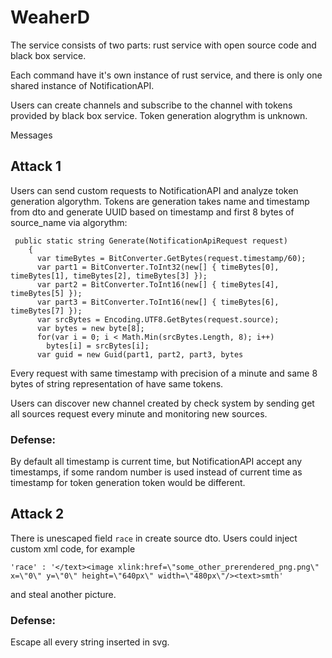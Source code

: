 # WeaherD
The service consists of two parts: rust service with open source code and black box service.

Each command have it's own instance of rust service, and there is only one shared instance of NotificationAPI.

Users can create channels and subscribe to the channel with tokens provided by black box service. Token generation alogrythm is unknown.

Messages 

## Attack 1

Users can send custom requests to NotificationAPI and analyze token generation algorythm.
Tokens are generation takes name and timestamp from dto and generate UUID based on timestamp and first 8 bytes of source_name via algorythm:
```
 public static string Generate(NotificationApiRequest request)
    {
      var timeBytes = BitConverter.GetBytes(request.timestamp/60);
      var part1 = BitConverter.ToInt32(new[] { timeBytes[0], timeBytes[1], timeBytes[2], timeBytes[3] });
      var part2 = BitConverter.ToInt16(new[] { timeBytes[4], timeBytes[5] });
      var part3 = BitConverter.ToInt16(new[] { timeBytes[6], timeBytes[7] });
      var srcBytes = Encoding.UTF8.GetBytes(request.source);
      var bytes = new byte[8];
      for(var i = 0; i < Math.Min(srcBytes.Length, 8); i++)
        bytes[i] = srcBytes[i];
      var guid = new Guid(part1, part2, part3, bytes 
```
Every request with same timestamp with precision of a minute and same 8 bytes of string representation of have same tokens.

Users can discover new channel created by check system by sending get all sources request every minute and monitoring new sources.

### Defense:
By default all timestamp is current time, but NotificationAPI accept any timestamps, if some random number is used instead of current time as timestamp for token generation token would be different.


## Attack 2

There is unescaped field `race` in create source dto. Users could inject custom xml code, for example
```
'race' : '</text><image xlink:href=\"some_other_prerendered_png.png\" x=\"0\" y=\"0\" height=\"640px\" width=\"480px\"/><text>smth'
```
and steal another picture.

### Defense:
Escape all every string inserted in svg.
